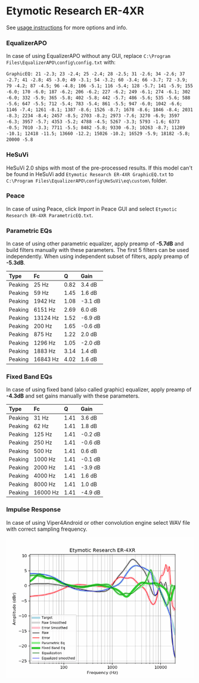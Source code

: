# Etymotic Research ER-4XR
See [usage instructions](https://github.com/jaakkopasanen/AutoEq#usage) for more options and info.

### EqualizerAPO
In case of using EqualizerAPO without any GUI, replace `C:\Program Files\EqualizerAPO\config\config.txt`
with:
```
GraphicEQ: 21 -2.3; 23 -2.4; 25 -2.4; 28 -2.5; 31 -2.6; 34 -2.6; 37 -2.7; 41 -2.8; 45 -3.0; 49 -3.1; 54 -3.2; 60 -3.4; 66 -3.7; 72 -3.9; 79 -4.2; 87 -4.5; 96 -4.8; 106 -5.1; 116 -5.4; 128 -5.7; 141 -5.9; 155 -6.0; 170 -6.0; 187 -6.2; 206 -6.2; 227 -6.2; 249 -6.1; 274 -6.1; 302 -6.0; 332 -5.9; 365 -5.8; 402 -5.8; 442 -5.7; 486 -5.6; 535 -5.6; 588 -5.6; 647 -5.5; 712 -5.4; 783 -5.4; 861 -5.5; 947 -6.0; 1042 -6.6; 1146 -7.4; 1261 -8.1; 1387 -8.6; 1526 -8.7; 1678 -8.6; 1846 -8.4; 2031 -8.3; 2234 -8.4; 2457 -8.5; 2703 -8.2; 2973 -7.6; 3270 -6.9; 3597 -6.3; 3957 -5.7; 4353 -5.2; 4788 -4.5; 5267 -3.3; 5793 -1.6; 6373 -0.5; 7010 -3.3; 7711 -5.5; 8482 -5.8; 9330 -6.3; 10263 -8.7; 11289 -10.1; 12418 -11.5; 13660 -12.2; 15026 -10.2; 16529 -5.9; 18182 -5.8; 20000 -5.8
```

### HeSuVi
HeSuVi 2.0 ships with most of the pre-processed results. If this model can't be found in HeSuVi add
`Etymotic Research ER-4XR GraphicEQ.txt` to `C:\Program Files\EqualizerAPO\config\HeSuVi\eq\custom\` folder.

### Peace
In case of using Peace, click *Import* in Peace GUI and select `Etymotic Research ER-4XR ParametricEQ.txt`.

### Parametric EQs
In case of using other parametric equalizer, apply preamp of **-5.7dB** and build filters manually
with these parameters. The first 5 filters can be used independently.
When using independent subset of filters, apply preamp of **-5.3dB**.

| Type    | Fc       |    Q | Gain    |
|:--------|:---------|:-----|:--------|
| Peaking | 25 Hz    | 0.82 | 3.4 dB  |
| Peaking | 59 Hz    | 1.45 | 1.6 dB  |
| Peaking | 1942 Hz  | 1.08 | -3.1 dB |
| Peaking | 6151 Hz  | 2.69 | 6.0 dB  |
| Peaking | 13124 Hz | 1.52 | -6.9 dB |
| Peaking | 200 Hz   | 1.65 | -0.6 dB |
| Peaking | 875 Hz   | 1.22 | 2.0 dB  |
| Peaking | 1296 Hz  | 1.05 | -2.0 dB |
| Peaking | 1883 Hz  | 3.14 | 1.4 dB  |
| Peaking | 16843 Hz | 4.02 | 1.6 dB  |

### Fixed Band EQs
In case of using fixed band (also called graphic) equalizer, apply preamp of **-4.3dB** and set
gains manually with these parameters.

| Type    | Fc       |    Q | Gain    |
|:--------|:---------|:-----|:--------|
| Peaking | 31 Hz    | 1.41 | 3.6 dB  |
| Peaking | 62 Hz    | 1.41 | 1.8 dB  |
| Peaking | 125 Hz   | 1.41 | -0.2 dB |
| Peaking | 250 Hz   | 1.41 | -0.6 dB |
| Peaking | 500 Hz   | 1.41 | 0.6 dB  |
| Peaking | 1000 Hz  | 1.41 | -0.1 dB |
| Peaking | 2000 Hz  | 1.41 | -3.9 dB |
| Peaking | 4000 Hz  | 1.41 | 1.6 dB  |
| Peaking | 8000 Hz  | 1.41 | 1.0 dB  |
| Peaking | 16000 Hz | 1.41 | -4.9 dB |

### Impulse Response
In case of using Viper4Android or other convolution engine select WAV file with correct sampling frequency.

![](https://raw.githubusercontent.com/jaakkopasanen/AutoEq/master/results/oratory1990/usound/Etymotic%20Research%20ER-4XR/Etymotic%20Research%20ER-4XR.png)